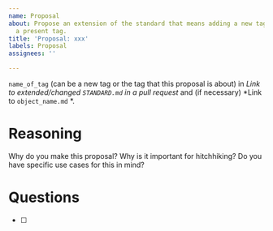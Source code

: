 ```yaml
---
name: Proposal
about: Propose an extension of the standard that means adding a new tag or extending
  a present tag.
title: 'Proposal: xxx'
labels: Proposal
assignees: ''

---
```


`name_of_tag` (can be a new tag or the tag that this proposal is about) in *Link to extended/changed `STANDARD.md` in a pull request* and (if necessary) *Link to  `object_name.md` *.

# Reasoning

Why do you make this proposal? Why is it important for hitchhiking? Do you have specific use cases for this in mind?


# Questions

- [ ]
